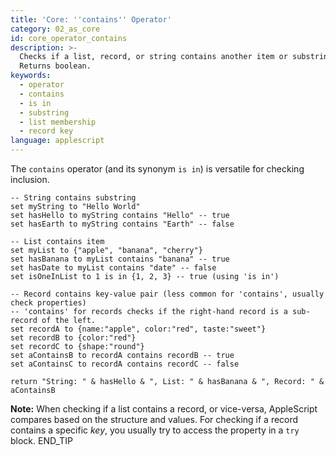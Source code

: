 ```yaml
---
title: 'Core: ''contains'' Operator'
category: 02_as_core
id: core_operator_contains
description: >-
  Checks if a list, record, or string contains another item or substring.
  Returns boolean.
keywords:
  - operator
  - contains
  - is in
  - substring
  - list membership
  - record key
language: applescript
---
```


The `contains` operator (and its synonym `is in`) is versatile for checking inclusion.

```applescript
-- String contains substring
set myString to "Hello World"
set hasHello to myString contains "Hello" -- true
set hasEarth to myString contains "Earth" -- false

-- List contains item
set myList to {"apple", "banana", "cherry"}
set hasBanana to myList contains "banana" -- true
set hasDate to myList contains "date" -- false
set isOneInList to 1 is in {1, 2, 3} -- true (using 'is in')

-- Record contains key-value pair (less common for 'contains', usually check properties)
-- 'contains' for records checks if the right-hand record is a sub-record of the left.
set recordA to {name:"apple", color:"red", taste:"sweet"}
set recordB to {color:"red"}
set recordC to {shape:"round"}
set aContainsB to recordA contains recordB -- true
set aContainsC to recordA contains recordC -- false

return "String: " & hasHello & ", List: " & hasBanana & ", Record: " & aContainsB
```
**Note:** When checking if a list contains a record, or vice-versa, AppleScript compares based on the structure and values. For checking if a record contains a specific *key*, you usually try to access the property in a `try` block.
END_TIP 
